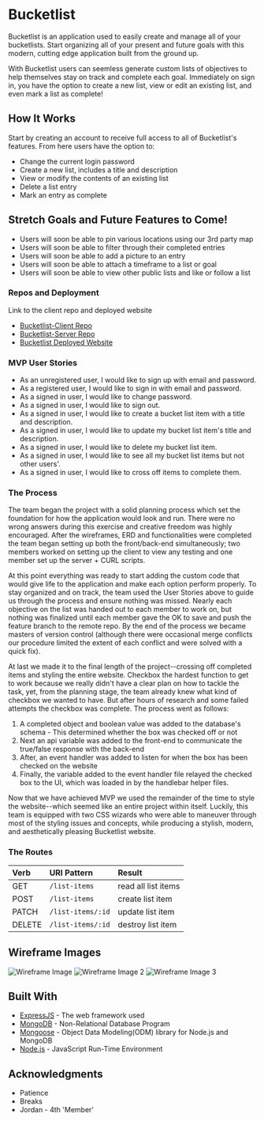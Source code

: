 # Bucketlist

Bucketlist is an application used to easily create and manage all of your bucketlists. Start organizing all of your present and future goals with this modern, cutting edge application built from the ground up.

With Bucketlist users can seemless generate custom lists of objectives to help themselves stay on track and complete each goal. Immediately on sign in, you have the option to create a new list, view or edit an existing list, and even mark a list as complete!

## How It Works

Start by creating an account to receive full access to all of Bucketlist's features. From here users have the option to:
* Change the current login password
* Create a new list, includes a title and description
* View or modify the contents of an existing list
* Delete a list entry
* Mark an entry as complete

## Stretch Goals and Future Features to Come!

* Users will soon be able to pin various locations using our 3rd party map
* Users will soon be able to filter through their completed entries
* Users will soon be able to add a picture to an entry
* Users will soon be able to attach a timeframe to a list or goal
* Users will soon be able to view other public lists and like or follow a list

### Repos and Deployment

Link to the client repo and deployed website

* [Bucketlist-Client Repo](https://github.com/sei03-index0/bucketlist-front-end)
* [Bucketlist-Server Repo](https://github.com/sei03-index0/bucketlist-back-end)
* [Bucketlist Deployed Website](https://sei03-index0.github.io/bucketlist-front-end/)

### MVP User Stories

  - As an unregistered user, I would like to sign up with email and password.
  - As a registered user, I would like to sign in with email and password.
  - As a signed in user, I would like to change password.
  - As a signed in user, I would like to sign out.
  - As a signed in user, I would like to create a bucket list item with a title and description.
  - As a signed in user, I would like to update my bucket list item's title and description.
  - As a signed in user, I would like to delete my bucket list item.
  - As a signed in user, I would like to see all my bucket list items but not other users'.
  - As a signed in user, I would like to cross off items to complete them.

### The Process

The team began the project with a solid planning process which set the foundation for how the application would look and run. There were no wrong answers during this exercise and creative freedom was highly encouraged. After the wireframes, ERD and functionalities were completed the team began setting up both the front/back-end simultaneously; two members worked on setting up the client to view any testing and one member set up the server + CURL scripts.

At this point everything was ready to start adding the custom code that would give life to the application and make each option perform properly. To stay organized and on track, the team used the User Stories above to guide us through the process and ensure nothing was missed. Nearly each objective on the list was handed out to each member to work on, but nothing was finalized until each member gave the OK to save and push the feature branch to the remote repo. By the end of the process we became masters of version control (although there were occasional merge conflicts our procedure limited the extent of each conflict and were solved with a quick fix).

At last we made it to the final length of the project--crossing off completed items and styling the entire website. Checkbox the hardest function to get to work because we really didn't have a clear plan on how to tackle the task, yet, from the planning stage, the team already knew what kind of checkbox we wanted to have. But after hours of research and some failed attempts the checkbox was complete. The process went as follows:

  1. A completed object and boolean value was added to the database's schema
    - This determined whether the box was checked off or not
  2. Next an api variable was added to the front-end to communicate the true/false response with the back-end
  3. After, an event handler was added to listen for when the box has been checked on the website
  4. Finally, the variable added to the event handler file relayed the checked box to the UI, which was loaded in by the handlebar helper files.

Now that we have achieved MVP we used the remainder of the time to style the website--which seemed like an entire project within itself. Luckily, this team is equipped with two CSS wizards who were able to maneuver through most of the styling issues and concepts, while producing a stylish, modern, and aesthetically pleasing Bucketlist website.

### The Routes

| Verb   | URI Pattern  | Result |
|:-------|:-------------|:------------------|
| GET    | `/list-items`     | read all list items    |
| POST   | `/list-items`     | create list item       |
| PATCH  | `/list-items/:id` | update list item       |
| DELETE | `/list-items/:id` | destroy list item      |


## Wireframe Images

![Wireframe Image](https://imgur.com/5ao1cQ2.jpg)
![Wireframe Image 2](https://i.imgur.com/qALKZgt.jpg)
![Wireframe Image 3](https://i.imgur.com/tYZ2h0T.jpg)

## Built With

* [ExpressJS](https://expressjs.com/en/api.html) - The web framework used
* [MongoDB](https://docs.mongodb.com/manual/) - Non-Relational Database Program
* [Mongoose](https://mongoosejs.com/docs/) - Object Data Modeling(ODM) library for Node.js and MongoDB
* [Node.js](https://nodejs.org/en/docs/) - JavaScript Run-Time Environment


## Acknowledgments

* Patience
* Breaks
* Jordan - 4th 'Member'
